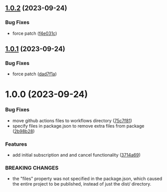 ## [1.0.2](https://github.com/0xernesto/web3-subscription-widget/compare/v1.0.1...v1.0.2) (2023-09-24)

### Bug Fixes

-   force patch ([f4e031c](https://github.com/0xernesto/web3-subscription-widget/commit/f4e031c8a9084a2a380717d9731b7f00a44dea38))

## [1.0.1](https://github.com/0xernesto/web3-subscription-widget/compare/v1.0.0...v1.0.1) (2023-09-24)

### Bug Fixes

-   force patch ([dad7f1a](https://github.com/0xernesto/web3-subscription-widget/commit/dad7f1ab445fdcffdaee21738ae94cb9449fb586))

# 1.0.0 (2023-09-24)

### Bug Fixes

-   move github actions files to workflows directory ([75c7f81](https://github.com/0xernesto/web3-subscription-widget/commit/75c7f81fd7ebac95564d49505ef17d469ce3d394))
-   specify files in package.json to remove extra files from package ([2b98b28](https://github.com/0xernesto/web3-subscription-widget/commit/2b98b285898905390186c3a9cc02a339a117bc14))

### Features

-   add initial subscription and and cancel functionality ([3714a69](https://github.com/0xernesto/web3-subscription-widget/commit/3714a6913b7c33147d9af3d80847b18a0904e032))

### BREAKING CHANGES

-   the "files" property was not specified in the package.json, which caused the entire
    project to be published, instead of just the dist/ directory.
